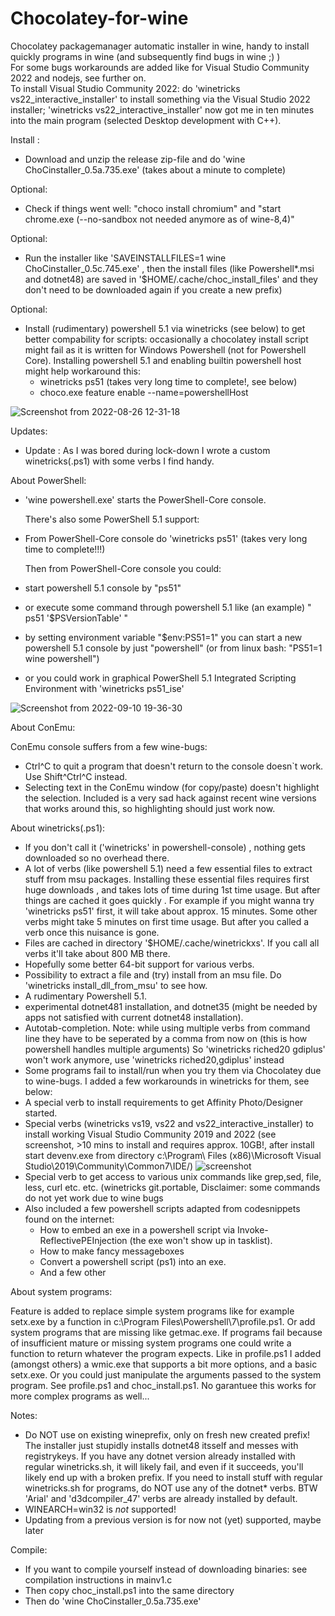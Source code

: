 # Chocolatey-for-wine
Chocolatey packagemanager automatic installer in wine, handy to install quickly programs in wine (and subsequently find bugs in wine ;) )  
For some bugs workarounds are added like for Visual Studio Community 2022 and nodejs, see further on.  
To install Visual Studio Community 2022: do 'winetricks vs22_interactive_installer' to install something via the Visual Studio 2022 installer; 'winetricks vs22_interactive_installer' now got me in ten minutes into the main program (selected Desktop development with C++).

Install :
- Download and unzip the release zip-file and do 'wine ChoCinstaller_0.5a.735.exe' (takes about a minute to complete)

Optional:
- Check if things went well: "choco install chromium" and  "start chrome.exe (--no-sandbox not needed anymore as of wine-8,4)" 
  
Optional:

- Run the installer like 'SAVEINSTALLFILES=1 wine ChoCinstaller_0.5c.745.exe' , then the install files (like Powershell*.msi and dotnet48) are saved in 
  '$HOME/.cache/choc_install_files' and they don't need to be downloaded again if you create a new prefix)

Optional:
- Install (rudimentary) powershell 5.1 via winetricks (see below) to get better compability for scripts: occasionally a chocolatey install script might fail as it is written for Windows Powershell (not for Powershell Core). Installing powershell 5.1 and enabling builtin powershell host might help workaround this:
    - winetricks ps51 (takes very long time to complete!, see below)
    - choco.exe feature enable --name=powershellHost 
  
![Screenshot from 2022-08-26 12-31-18](https://user-images.githubusercontent.com/26839562/186885380-d5a617c4-9cf4-4831-a475-2bd85a3b5784.png)

Updates:

- Update : As I was bored during lock-down I wrote a custom winetricks(.ps1) with some verbs I find handy. 

About PowerShell:

- 'wine powershell.exe' starts the PowerShell-Core console.

  There's also some PowerShell 5.1 support:

- From PowerShell-Core console do 'winetricks ps51' (takes very long time to complete!!!)

  Then from PowerShell-Core console you could:

- start powershell 5.1 console by "ps51"
- or execute some command through powershell 5.1 like (an example)  " ps51 '$PSVersionTable' "
- by setting environment variable "$env:PS51=1" you can start a new powershell 5.1 console by just "powershell" 
  (or from linux bash: "PS51=1 wine powershell")
- or you could work in graphical PowerShell 5.1 Integrated Scripting Environment with 'winetricks ps51_ise' 


![Screenshot from 2022-09-10 19-36-30](https://user-images.githubusercontent.com/26839562/189495238-2b4893ba-09d1-4e60-bb4c-f326d4939482.png)


About ConEmu:

ConEmu console suffers from a few wine-bugs:
  - Ctrl^C to quit a program that doesn't return to the console doesn`t work. Use Shift^Ctrl^C instead.
  - Selecting text in the ConEmu window (for copy/paste) doesn't highlight the selection. Included is a very sad hack       against recent wine versions that works around this, so highlighting should just work now.
   
About winetricks(.ps1):

- If you don't call it ('winetricks' in powershell-console) , nothing gets downloaded so no overhead there. 
- A lot of verbs (like powershell 5.1) need a few essential files to extract stuff from msu packages. Installing these essential files requires first huge downloads , and  takes lots of time during 1st time usage. But after things are cached it goes quickly . For example if you might wanna try 'winetricks ps51' first, it will take about  approx. 15 minutes. Some other verbs might take 5 minutes on first time usage. But after you called a verb once this nuisance is gone.
- Files are cached in directory '$HOME/.cache/winetrickxs'. If you call all verbs it'll take about 800 MB there.
- Hopefully some better 64-bit support for various verbs.
- Possibility to extract a file and (try) install from an msu file. Do 'winetricks install_dll_from_msu' to see how.
- A rudimentary Powershell 5.1.
- experimental dotnet481 installation, and dotnet35 (might be needed by apps not satisfied with current dotnet48 installation).
- Autotab-completion. Note: while using multiple verbs from command line they have to be seperated by a comma
  from now on (this is how powershell handles multiple arguments)
  So 'winetricks riched20 gdiplus' won't work anymore, use 'winetricks riched20,gdiplus' instead
- Some programs fail to install/run when you try them via Chocolatey due to wine-bugs. I added a few workarounds in winetricks for them, see below:
- A special verb to install requirements to get Affinity Photo/Designer started.
- Special verbs (winetricks vs19, vs22 and vs22_interactive_installer) to install working Visual Studio Community 2019 and 2022 (see screenshot, >10 mins to install and requires approx. 10GB!, after install start devenv.exe from directory c:\Program\ Files (x86)\Microsoft Visual Studio\2019\Community\Common7\IDE/)
  ![screenshot](https://github.com/PietJankbal/Chocolatey-for-wine/assets/26839562/d576a619-c752-4eb1-81c2-6f6b66b50ff6)
- Special verb to get access to various unix commands like grep,sed, file, less, curl etc. etc. (winetricks git.portable, Disclaimer: some commands do not yet work due to wine bugs
- Also included a few powershell scripts adapted from codesnippets found on the internet:
    - How to embed an exe in a powershell script via Invoke-ReflectivePEInjection (the exe won't show up in tasklist).
    - How to make fancy messageboxes
    - Convert a powershell script (ps1) into an exe.
    - And a few other
 
     
About system programs:

Feature is added to replace simple system programs like for example setx.exe by a function in
c:\\Program Files\Powershell\7\profile.ps1. Or add system programs that are missing like getmac.exe.
If programs fail because of insufficient mature or missing system programs one could write a 
function to return whatever the program expects. 
Like in profile.ps1 I added (amongst others) a wmic.exe that supports a bit more options,
and a basic setx.exe.
Or you could just manipulate the arguments passed to the system program. See profile.ps1 and choc_install.ps1.
No garantuee this works for more complex programs as well... 
 
Notes:

  - Do NOT use on existing wineprefix, only on fresh new created prefix! The installer just stupidly installs dotnet48 itsself and messes with registrykeys.
    If you have any dotnet version already installed with regular winetricks.sh, it will likely fail, and even if it succeeds, you'll likely end up with a broken prefix.
    If you need to install stuff with regular winetricks.sh for programs, do NOT use any of the dotnet* verbs. 
    BTW 'Arial' and 'd3dcompiler_47' verbs are already installed by default.
  - WINEARCH=win32 is _not_ supported!
  - Updating from a previous version is for now not (yet) supported, maybe later

Compile:
  - If you want to compile yourself instead of downloading binaries: see compilation instructions in mainv1.c  
  - Then copy choc_install.ps1 into the same directory
  - Then do 'wine ChoCinstaller_0.5a.735.exe'
  
